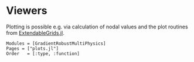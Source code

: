 
# Viewers

Plotting is possible e.g. via calculation of nodal values and the plot routines from [ExtendableGrids.jl](https://github.com/j-fu/ExtendableGrids.jl).


```@autodocs
Modules = [GradientRobustMultiPhysics]
Pages = ["plots.jl"]
Order   = [:type, :function]
```

